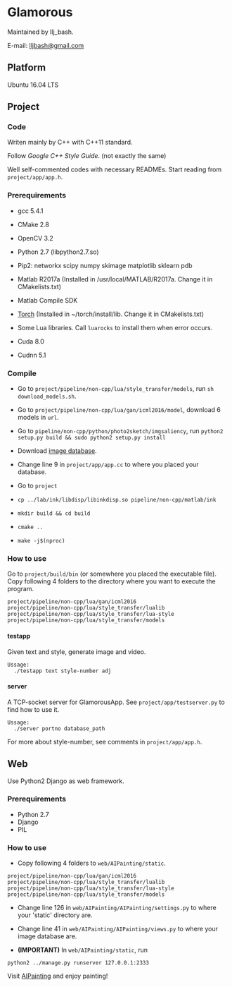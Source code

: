 # Glamorous

Maintained by llj_bash.

E-mail: lljbash@gmail.com

## Platform

Ubuntu 16.04 LTS

## Project

### Code

Writen mainly by C++ with C++11 standard.

Follow *Google C++ Style Guide*. (not exactly the same)

Well self-commented codes with necessary READMEs. Start reading from `project/app/app.h`.

### Prerequirements

- gcc 5.4.1

- CMake 2.8

- OpenCV 3.2

- Python 2.7 (libpython2.7.so)

- Pip2: networkx scipy numpy skimage matplotlib sklearn pdb

- Matlab R2017a (Installed in /usr/local/MATLAB/R2017a. Change it in CMakelists.txt)

- Matlab Compile SDK

- [Torch](http://torch.ch/docs/getting-started.html) (Installed in ~/torch/install/lib. Change it in CMakelists.txt)

- Some Lua libraries. Call `luarocks` to install them when error occurs.

- Cuda 8.0

- Cudnn 5.1

### Compile

- Go to `project/pipeline/non-cpp/lua/style_transfer/models`, run `sh download_models.sh`.

- Go to `project/pipeline/non-cpp/lua/gan/icml2016/model`, download 6 models in `url`.

- Go to `pipeline/non-cpp/python/photo2sketch/imgsaliency`, run `python2 setup.py build && sudo python2 setup.py install`

- Download [image database](https://drive.google.com/file/d/0BwkXIzTQn8H2OEpDb0lnR24zZEk/view?usp=sharing).

- Change line 9 in `project/app/app.cc` to where you placed your database.

- Go to `project`

- `cp ../lab/ink/libdisp/libinkdisp.so pipeline/non-cpp/matlab/ink`

- `mkdir build && cd build`

- `cmake ..`

- `make -j$(nproc)`

### How to use

Go to `project/build/bin` (or somewhere you placed the executable file). Copy following 4 folders to the directory where you want to execute the program.

```
project/pipeline/non-cpp/lua/gan/icml2016
project/pipeline/non-cpp/lua/style_transfer/lualib
project/pipeline/non-cpp/lua/style_transfer/lua-style
project/pipeline/non-cpp/lua/style_transfer/models
```

#### testapp

Given text and style, generate image and video.

```
Ussage:
  ./testapp text style-number adj
```

#### server

A TCP-socket server for GlamorousApp. See `project/app/testserver.py` to find how to use it.

```
Ussage:
  ./server portno database_path
```

For more about style-number, see comments in `project/app/app.h`.

## Web

Use Python2 Django as web framework.

### Prerequirements

- Python 2.7
- Django
- PIL

### How to use

- Copy following 4 folders to `web/AIPainting/static`.

```
project/pipeline/non-cpp/lua/gan/icml2016
project/pipeline/non-cpp/lua/style_transfer/lualib
project/pipeline/non-cpp/lua/style_transfer/lua-style
project/pipeline/non-cpp/lua/style_transfer/models
```

- Change line 126 in `web/AIPainting/AIPainting/settings.py` to where your 'static' directory are.

- Change line 41 in `web/AIPainting/AIPainting/views.py` to where your image database are.

- **(IMPORTANT)** In `web/AIPainting/static`, run
```
python2 ../manage.py runserver 127.0.0.1:2333
```

Visit [AIPainting](127.0.0.1:2333/homepage) and enjoy painting!

